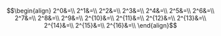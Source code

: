 $$\begin{align}
2^0&=\\
2^1&=\\
2^2&=\\
2^3&=\\
2^4&=\\
2^5&=\\
2^6&=\\
2^7&=\\
2^8&=\\
2^9&=\\
2^{10}&=\\
2^{11}&=\\
2^{12}&=\\
2^{13}&=\\
2^{14}&=\\
2^{15}&=\\
2^{16}&=\\
\end{align}$$
